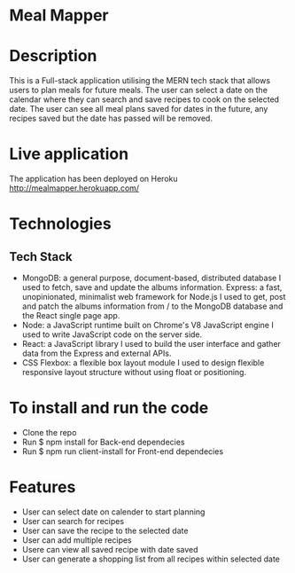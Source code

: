 # Meal Mapper

# Description
This is a Full-stack application utilising the MERN tech stack that allows users to plan meals for future meals. The user can select a date on the calendar where they can search and save recipes to cook on the selected date. The user can see all meal plans saved for dates in the future, any recipes saved but the date has passed will be removed. 

# Live application
The application has been deployed on Heroku <http://mealmapper.herokuapp.com/>

# Technologies
  ## Tech Stack
   * MongoDB: a general purpose, document-based, distributed database I used to fetch, save and update the albums information.
Express: a fast, unopinionated, minimalist web framework for Node.js I used to get, post and patch the albums information from / to the MongoDB database and the React single page app.
   * Node: a JavaScript runtime built on Chrome's V8 JavaScript engine I used to write JavaScript code on the server side.
   * React: a JavaScript library I used to build the user interface and gather data from the Express and external APIs.
   * CSS Flexbox: a flexible box layout module I used to design flexible responsive layout structure without using float or positioning.

# To install and run the code
* Clone the repo 
* Run $ npm install for Back-end dependecies
* Run $ npm run client-install for Front-end dependecies



# Features
- User can select date on calender to start planning
- User can search for recipes
- User can save the recipe to the selected date
- User can add multiple recipes
- Usere can view all saved recipe with date saved
- User can generate a shopping list from all recipes within selected date